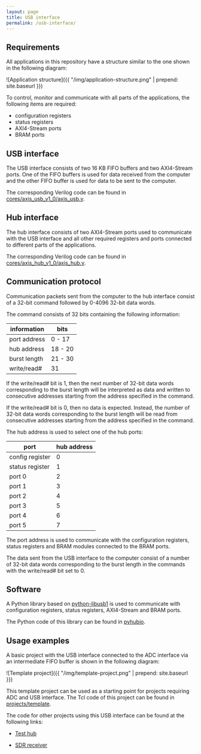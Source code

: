 ```yaml
---
layout: page
title: USB interface
permalink: /usb-interface/
---
```


Requirements
-----

All applications in this repository have a structure similar to the one shown in the following diagram:

![Application structure]({{ "/img/application-structure.png" | prepend: site.baseurl }})

To control, monitor and communicate with all parts of the applications, the following items are required:

 - configuration registers
 - status registers
 - AXI4-Stream ports
 - BRAM ports

USB interface
-----

The USB interface consists of two 16 KB FIFO buffers and two AXI4-Stream ports. One of the FIFO buffers is used for data received from the computer and the other FIFO buffer is used for data to be sent to the computer.

The corresponding Verilog code can be found in [cores/axis_usb_v1_0/axis_usb.v](https://github.com/pavel-demin/usb104-a7-notes/blob/master/cores/axis_usb_v1_0/axis_usb.v).

Hub interface
-----

The hub interface consists of two AXI4-Stream ports used to communicate with the USB interface and all other required registers and ports connected to different parts of the applications.

The corresponding Verilog code can be found in [cores/axis_hub_v1_0/axis_hub.v](https://github.com/pavel-demin/usb104-a7-notes/blob/master/cores/axis_hub_v1_0/axis_hub.v).

Communication protocol
-----

Communication packets sent from the computer to the hub interface consist of a 32-bit command followed by 0-4096 32-bit data words.

The command consists of 32 bits containing the following information:

information   | bits
------------- | -------
port address  |  0 - 17
hub address   | 18 - 20
burst length  | 21 - 30
write/read#   | 31

If the write/read# bit is 1, then the next number of 32-bit data words corresponding to the burst length will be interpreted as data and written to consecutive addresses starting from the address specified in the command.

If the write/read# bit is 0, then no data is expected. Instead, the number of 32-bit data words corresponding to the burst length will be read from consecutive addresses starting from the address specified in the command.

The hub address is used to select one of the hub ports:

port            | hub address
--------------- | -----------
config register | 0
status register | 1
port 0          | 2
port 1          | 3
port 2          | 4
port 3          | 5
port 4          | 6
port 5          | 7

The port address is used to communicate with the configuration registers, status registers and BRAM modules connected to the BRAM ports.

The data sent from the USB interface to the computer consist of a number of 32-bit data words corresponding to the burst length in the commands with the write/read# bit set to 0.

Software
-----

A Python library based on [python-libusb1](https://github.com/vpelletier/python-libusb1) is used to communicate with configuration registers, status registers, AXI4-Stream and BRAM ports.

The Python code of this library can be found in [pyhubio](https://github.com/pavel-demin/pyhubio).

Usage examples
-----

A basic project with the USB interface connected to the ADC interface via an intermediate FIFO buffer is shown in the following diagram:

![Template project]({{ "/img/template-project.png" | prepend: site.baseurl }})

This template project can be used as a starting point for projects requiring ADC and USB interface. The Tcl code of this project can be found in [projects/template](https://github.com/pavel-demin/usb104-a7-notes/tree/master/projects/template).

The code for other projects using this USB interface can be found at the following links:

 - [Test hub](https://github.com/pavel-demin/usb104-a7-notes/tree/master/projects/test_hub)

 - [SDR receiver](https://github.com/pavel-demin/usb104-a7-notes/tree/master/projects/sdr_receiver)
